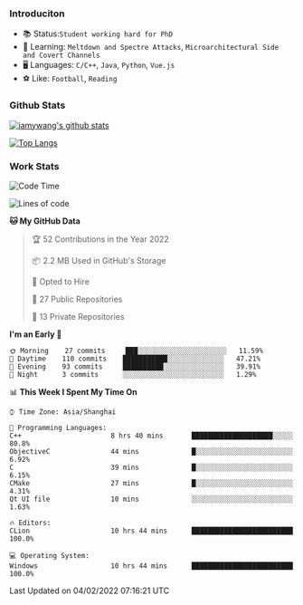 ### Introduciton

- 📚 Status:`Student working hard for PhD`
- 🔎 Learning: `Meltdown and Spectre Attacks`, `Microarchitectural Side and Covert Channels`
- 🖥️ Languages: `C/C++`, `Java`, `Python`, `Vue.js`
- ⚽ Like: `Football`, `Reading`

### Github Stats

[![iamywang's github stats](https://github-readme-stats.vercel.app/api?username=iamywang&count_private=true&show_icons=true)]()

[![Top Langs](https://github-readme-stats.vercel.app/api/top-langs/?username=iamywang&layout=compact)]()

### Work Stats

<!--START_SECTION:waka-->
![Code Time](http://img.shields.io/badge/Code%20Time-94%20hrs%2025%20mins-blue)

![Lines of code](https://img.shields.io/badge/From%20Hello%20World%20I%27ve%20Written-537%20Thousand%20lines%20of%20code-blue)

**🐱 My GitHub Data** 

> 🏆 52 Contributions in the Year 2022
 > 
> 📦 2.2 MB Used in GitHub's Storage 
 > 
> 💼 Opted to Hire
 > 
> 📜 27 Public Repositories 
 > 
> 🔑 13 Private Repositories  
 > 
**I'm an Early 🐤** 

```text
🌞 Morning    27 commits     ███░░░░░░░░░░░░░░░░░░░░░░   11.59% 
🌆 Daytime    110 commits    ███████████░░░░░░░░░░░░░░   47.21% 
🌃 Evening    93 commits     ██████████░░░░░░░░░░░░░░░   39.91% 
🌙 Night      3 commits      ░░░░░░░░░░░░░░░░░░░░░░░░░   1.29%

```


📊 **This Week I Spent My Time On** 

```text
⌚︎ Time Zone: Asia/Shanghai

💬 Programming Languages: 
C++                      8 hrs 40 mins       ████████████████████░░░░░   80.8% 
ObjectiveC               44 mins             █░░░░░░░░░░░░░░░░░░░░░░░░   6.92% 
C                        39 mins             █░░░░░░░░░░░░░░░░░░░░░░░░   6.15% 
CMake                    27 mins             █░░░░░░░░░░░░░░░░░░░░░░░░   4.31% 
Qt UI file               10 mins             ░░░░░░░░░░░░░░░░░░░░░░░░░   1.63%

🔥 Editors: 
CLion                    10 hrs 44 mins      █████████████████████████   100.0%

💻 Operating System: 
Windows                  10 hrs 44 mins      █████████████████████████   100.0%

```


 Last Updated on 04/02/2022 07:16:21 UTC
<!--END_SECTION:waka-->
